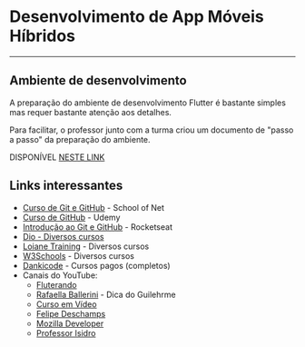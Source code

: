 # Desenvolvimento de App Móveis Híbridos

***

## Ambiente de desenvolvimento

A preparação do ambiente de desenvolvimento Flutter é bastante simples mas requer bastante atenção aos detalhes.

Para facilitar, o professor junto com a turma criou um documento de "passo a passo" da preparação do ambiente.

DISPONÍVEL [NESTE LINK](https://docs.google.com/document/d/10WdIk98K2Z-udQJgflyR8ZTnQPxdoFEH1XUIcWxuguk/edit?usp=sharing)

## Links interessantes

- [Curso de Git e GitHub](https://www.schoolofnet.com/curso/git/controle-de-versao/git-e-github/) - School of Net
- [Curso de GitHub](https://www.udemy.com/course/git-e-github-para-iniciantes/) - Udemy
- [Introdução ao Git e GitHub](https://app.rocketseat.com.br/devlinks/git-e-github/introducao-ao-git) - Rocketseat
- [Dio - Diversos cursos](https://www.dio.me/)
- [Loiane Training](loiane.training) - Diversos cursos
- [W3Schools](https://www.w3schools.com/) - Diversos cursos
- [Dankicode](https://cursos.dankicode.com/) - Cursos pagos (completos)
- Canais do YouTube:
  - [Fluterando](https://www.youtube.com/@Flutterando)
  - [Rafaella Ballerini](https://www.youtube.com/@rafaellaballerini) - Dica do Guilehrme
  - [Curso em Vídeo](https://www.youtube.com/channel/UCrWvhVmt0Qac3HgsjQK62FQ)
  - [Felipe Deschamps](https://www.youtube.com/channel/UCU5JicSrEM5A63jkJ2QvGYw)
  - [Mozilla Developer](https://www.youtube.com/@MozillaDeveloper)
  - [Professor Isidro](https://www.youtube.com/user/fmassetto)
